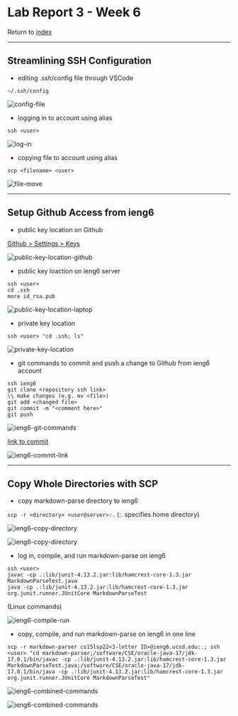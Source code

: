 # Lab Report 3 - Week 6

Return to [index](https://jl-young.github.io/cse15l-lab-reports/)

---
## Streamlining SSH Configuration

- editing .ssh/config file through VSCode

`~/.ssh/config`

![config-file](lab-report-3/SSH-streamline_config-file.jpg)

- logging in to account using alias

`ssh <user>`

![log-in](lab-report-3/SSH-streamline_log-in.jpg)

- copying file to account using alias

`scp <filename> <user>`

![file-move](lab-report-3/SSH-streamline_file-move.jpg)

---
## Setup Github Access from ieng6

- public key location on Github

[Github > Settings > Keys](https://github.com/settings/keys)

![public-key-location-github](lab-report-3/SSH-Keys_public-location-github.jpg)

- public key loaction on ieng6 server

```
ssh <user> 
cd .ssh
more id_rsa.pub
```

![public-key-location-laptop](lab-report-3/SSH-Keys_public-location-ieng6.jpg)

- private key location

`ssh <user> "cd .ssh; ls"`

![private-key-location](lab-report-3/SSH-Keys_private-location-ieng6.jpg)

- git commands to commit and push a change to Github from ieng6 account

```
ssh ieng6
git clone <repository ssh link>
\\ make changes (e.g. mv <file>)
git add <changed file>
git commit -m "<comment here>"
git push
```

![ieng6-git-commands](lab-report-3/SSH-Keys_commands.jpg)

[link to commit](https://github.com/JL-Young/demo/commit/497e4d1610ac4a39aa62db6dcb93d91ad0a3a192)

![ieng6-commit-link](lab-report-3/SSH-Keys_commit-link.jpg)

---
## Copy Whole Directories with SCP

- copy markdown-parse directory to ieng6

`scp -r <directory> <user@server>:.` 
(:. specifies home directory)

![ieng6-copy-directory](lab-report-3/Directory_copy-1.jpg)

![ieng6-copy-directory](lab-report-3/Directory_copy-2.jpg)

- log in, compile, and run markdown-parse on ieng6

```
ssh <user>
javac -cp .:lib/junit-4.13.2.jar:lib/hamcrest-core-1.3.jar MarkdownParseTest.java
java -cp .:lib/junit-4.13.2.jar:lib/hamcrest-core-1.3.jar org.junit.runner.JUnitCore MarkdownParseTest
```
(Linux commands)

![ieng6-compile-run](lab-report-3/Directory_compile-run.jpg)

- copy, compile, and run markdown-parse on ieng6 in one line

```
scp -r markdown-parser cs15lsp22<3-letter ID>@ieng6.ucsd.edu:.; ssh <user> "cd markdown-parser;/software/CSE/oracle-java-17/jdk-17.0.1/bin/javac -cp .:lib/junit-4.13.2.jar:lib/hamcrest-core-1.3.jar MarkdownParseTest.java;/software/CSE/oracle-java-17/jdk-17.0.1/bin/java -cp .:lib/junit-4.13.2.jar:lib/hamcrest-core-1.3.jar org.junit.runner.JUnitCore MarkdownParseTest"
```

![ieng6-combined-commands](lab-report-3/Directory_one-line-1.jpg)

![ieng6-combined-commands](lab-report-3/Directory_one-line-2.jpg)
